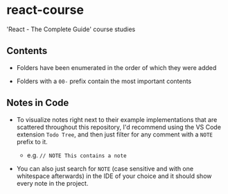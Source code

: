 # react-course

'React - The Complete Guide' course studies

## Contents

- Folders have been enumerated in the order of which they were added

- Folders with a `00-` prefix contain the most important contents

## Notes in Code

- To visualize notes right next to their example implementations that are scattered throughout this repository, I'd recommend using the VS Code extension `Todo Tree`, and then just filter for any comment with a `NOTE` prefix to it.

  - e.g. `// NOTE This contains a note`

- You can also just search for `NOTE` (case sensitive and with one whitespace afterwards) in the IDE of your choice and it should show every note in the project.

